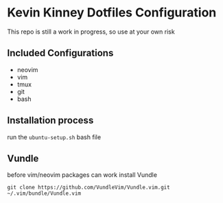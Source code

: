 # Kevin Kinney Dotfiles Configuration

This repo is still a work in progress, so use at your own risk

## Included Configurations
- neovim
- vim
- tmux
- git
- bash

## Installation process

run the `ubuntu-setup.sh` bash file

## Vundle

before vim/neovim packages can work install Vundle

`git clone https://github.com/VundleVim/Vundle.vim.git ~/.vim/bundle/Vundle.vim`
